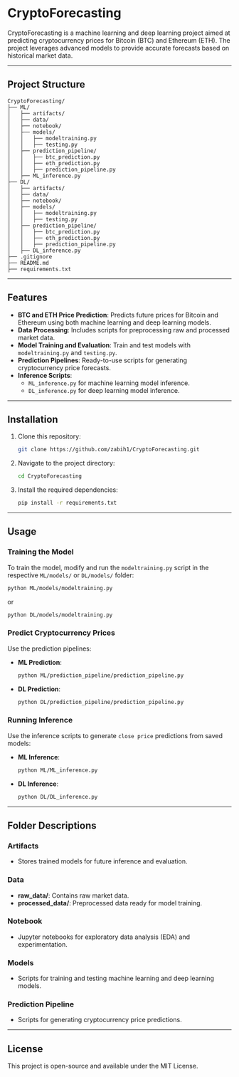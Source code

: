 # CryptoForecasting

CryptoForecasting is a machine learning and deep learning project aimed at predicting cryptocurrency prices for Bitcoin (BTC) and Ethereum (ETH). The project leverages advanced models to provide accurate forecasts based on historical market data.

---

## Project Structure

```
CryptoForecasting/
├── ML/
│   ├── artifacts/
│   ├── data/
│   ├── notebook/
│   ├── models/
│   │   ├── modeltraining.py
│   │   ├── testing.py
│   ├── prediction_pipeline/
│   │   ├── btc_prediction.py
│   │   ├── eth_prediction.py
│   │   ├── prediction_pipeline.py
│   ├── ML_inference.py
├── DL/
│   ├── artifacts/
│   ├── data/
│   ├── notebook/
│   ├── models/
│   │   ├── modeltraining.py
│   │   ├── testing.py
│   ├── prediction_pipeline/
│   │   ├── btc_prediction.py
│   │   ├── eth_prediction.py
│   │   ├── prediction_pipeline.py
│   ├── DL_inference.py
├── .gitignore
├── README.md
├── requirements.txt
```

---

## Features

- **BTC and ETH Price Prediction**: Predicts future prices for Bitcoin and Ethereum using both machine learning and deep learning models.
- **Data Processing**: Includes scripts for preprocessing raw and processed market data.
- **Model Training and Evaluation**: Train and test models with `modeltraining.py` and `testing.py`.
- **Prediction Pipelines**: Ready-to-use scripts for generating cryptocurrency price forecasts.
- **Inference Scripts**: 
  - `ML_inference.py` for machine learning model inference.
  - `DL_inference.py` for deep learning model inference.

---

## Installation

1. Clone this repository:
   ```bash
   git clone https://github.com/zabih1/CryptoForecasting.git
   ```
2. Navigate to the project directory:
   ```bash
   cd CryptoForecasting
   ```
3. Install the required dependencies:
   ```bash
   pip install -r requirements.txt
   ```

---

## Usage

### Training the Model
To train the model, modify and run the `modeltraining.py` script in the respective `ML/models/` or `DL/models/` folder:
   ```bash
   python ML/models/modeltraining.py
   ```
   or
   ```bash
   python DL/models/modeltraining.py
   ```

### Predict Cryptocurrency Prices
Use the prediction pipelines:

- **ML Prediction**:
  ```bash
  python ML/prediction_pipeline/prediction_pipeline.py
  ```
- **DL Prediction**:
  ```bash
  python DL/prediction_pipeline/prediction_pipeline.py
  ```

### Running Inference
Use the inference scripts to generate `close price` predictions from saved models:

- **ML Inference**:
  ```bash
  python ML/ML_inference.py
  ```
- **DL Inference**:
  ```bash
  python DL/DL_inference.py
  ```

---

## Folder Descriptions

### Artifacts
- Stores trained models for future inference and evaluation.

### Data
- **raw_data/**: Contains raw market data.
- **processed_data/**: Preprocessed data ready for model training.

### Notebook
- Jupyter notebooks for exploratory data analysis (EDA) and experimentation.

### Models
- Scripts for training and testing machine learning and deep learning models.

### Prediction Pipeline
- Scripts for generating cryptocurrency price predictions.

---

## License

This project is open-source and available under the MIT License.
